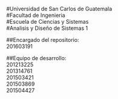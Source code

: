 #Universidad de San Carlos de Guatemala  
#Facultad de Ingenieria  
#Escuela de Ciencias y Sistemas  
#Analisis y Diseño de Sistemas 1  

##Encargado del repositorio:  
201603191

##Equipo de desarrollo:  
201213225  
201314761  
201503421  
201503869  
201504427  
